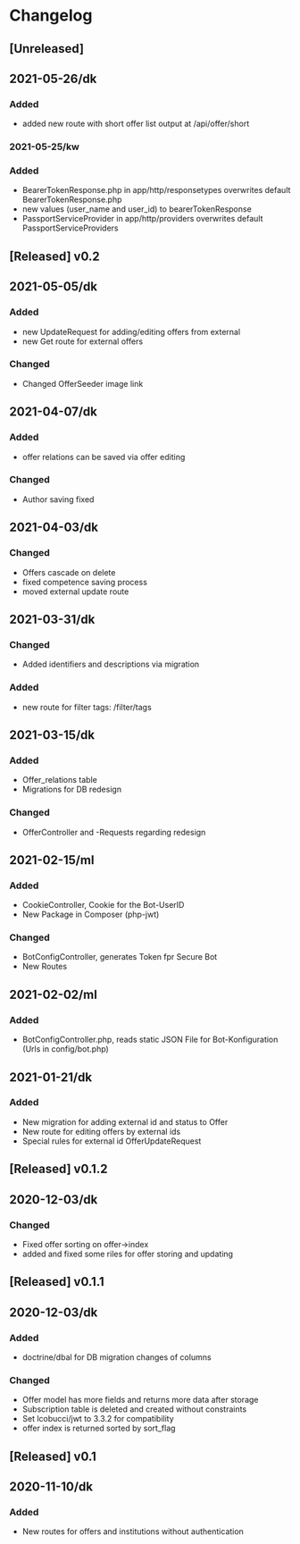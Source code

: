 # Changelog

## [Unreleased]

## 2021-05-26/dk
### Added
- added new route with short offer list output at /api/offer/short

### 2021-05-25/kw
### Added
- BearerTokenResponse.php in app/http/responsetypes overwrites default BearerTokenResponse.php
- new values (user_name and user_id) to bearerTokenResponse 
- PassportServiceProvider in app/http/providers overwrites default PassportServiceProviders

## [Released] v0.2

## 2021-05-05/dk
### Added
- new UpdateRequest for adding/editing offers from external 
- new Get route for external offers
### Changed
- Changed OfferSeeder image link

## 2021-04-07/dk
### Added
- offer relations can be saved via offer editing
### Changed
- Author saving fixed

## 2021-04-03/dk
### Changed
- Offers cascade on delete
- fixed competence saving process
- moved external update route

## 2021-03-31/dk
### Changed
- Added identifiers and descriptions via migration
### Added
- new route for filter tags: /filter/tags

## 2021-03-15/dk
### Added
- Offer_relations table
- Migrations for DB redesign
### Changed
- OfferController and -Requests regarding redesign
## 2021-02-15/ml
### Added
- CookieController, Cookie for the Bot-UserID
- New Package in Composer (php-jwt)

### Changed
- BotConfigController, generates Token fpr Secure Bot
- New Routes

## 2021-02-02/ml
### Added
- BotConfigController.php, reads static JSON File for Bot-Konfiguration (Urls in config/bot.php)

## 2021-01-21/dk
### Added
- New migration for adding external id and status to Offer
- New route for editing offers by external ids
- Special rules for external id OfferUpdateRequest

## [Released] v0.1.2

## 2020-12-03/dk
### Changed
- Fixed offer sorting on offer->index
- added and fixed some riles for offer storing and updating

## [Released] v0.1.1

## 2020-12-03/dk
### Added
- doctrine/dbal for DB migration changes of columns
### Changed
- Offer model has more fields and returns more data after storage
- Subscription table is deleted and created without constraints
- Set lcobucci/jwt to 3.3.2 for compatibility
- offer index is returned sorted by sort_flag

## [Released] v0.1

## 2020-11-10/dk
### Added
- New routes for offers and institutions without authentication


